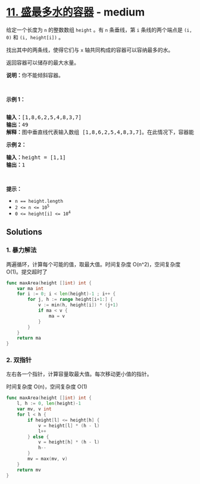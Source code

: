 # [11. 盛最多水的容器](https://leetcode.cn/problems/container-with-most-water/) - medium

<p>给定一个长度为 <code>n</code> 的整数数组&nbsp;<code>height</code>&nbsp;。有&nbsp;<code>n</code>&nbsp;条垂线，第 <code>i</code> 条线的两个端点是&nbsp;<code>(i, 0)</code>&nbsp;和&nbsp;<code>(i, height[i])</code>&nbsp;。</p>

<p>找出其中的两条线，使得它们与&nbsp;<code>x</code>&nbsp;轴共同构成的容器可以容纳最多的水。</p>

<p>返回容器可以储存的最大水量。</p>

<p><strong>说明：</strong>你不能倾斜容器。</p>

<p>&nbsp;</p>

<p><strong>示例 1：</strong></p>

<p><img alt="" src="https://aliyun-lc-upload.oss-cn-hangzhou.aliyuncs.com/aliyun-lc-upload/uploads/2018/07/25/question_11.jpg" /></p>

<pre>
<strong>输入：</strong>[1,8,6,2,5,4,8,3,7]
<strong>输出：</strong>49 
<strong>解释：</strong>图中垂直线代表输入数组 [1,8,6,2,5,4,8,3,7]。在此情况下，容器能够容纳水（表示为蓝色部分）的最大值为&nbsp;49。</pre>

<p><strong>示例 2：</strong></p>

<pre>
<strong>输入：</strong>height = [1,1]
<strong>输出：</strong>1
</pre>

<p>&nbsp;</p>

<p><strong>提示：</strong></p>

<ul>
	<li><code>n == height.length</code></li>
	<li><code>2 &lt;= n &lt;= 10<sup>5</sup></code></li>
	<li><code>0 &lt;= height[i] &lt;= 10<sup>4</sup></code></li>
</ul>


## Solutions

### 1. 暴力解法

两遍循环，计算每个可能的值，取最大值。时间复杂度 O(n^2)，空间复杂度 O(1)。提交超时了

```go
func maxArea(height []int) int {
    var ma int
    for i := 0; i < len(height)-1 ; i++ {
        for j, h := range height[i+1:] {
            v := min(h, height[i]) * (j+1)
            if ma < v {
                ma = v
            }
        }
    }
    return ma
}
```

### 2. 双指针

左右各一个指针，计算容量取最大值。每次移动更小值的指针。

时间复杂度 O(n)，空间复杂度 O(1)

```go
func maxArea(height []int) int {
    l, h := 0, len(height)-1
    var mv, v int
    for l < h {
        if height[l] <= height[h] {
            v = height[l] * (h - l)
            l++
        } else {
            v = height[h] * (h - l)
            h--
        }
        mv = max(mv, v)
    }
    return mv
}
```

